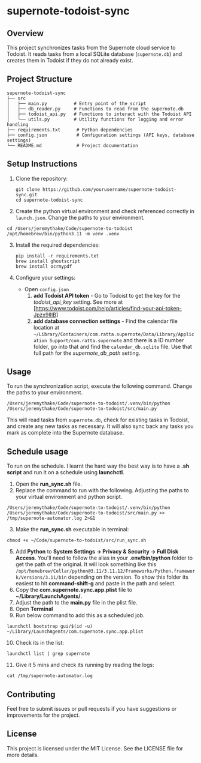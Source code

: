 # supernote-todoist-sync

## Overview
This project synchronizes tasks from the Supernote cloud service to Todoist. It reads tasks from a local SQLite database (`supernote.db`) and creates them in Todoist if they do not already exist.

## Project Structure
```
supernote-todoist-sync
├── src
│   ├── main.py          # Entry point of the script
│   ├── db_reader.py     # Functions to read from the supernote.db
│   ├── todoist_api.py   # Functions to interact with the Todoist API
│   └── utils.py         # Utility functions for logging and error handling
├── requirements.txt      # Python dependencies
├── config.json           # Configuration settings (API keys, database settings)
└── README.md             # Project documentation
```

## Setup Instructions
1. Clone the repository:
   ```
   git clone https://github.com/yourusername/supernote-todoist-sync.git
   cd supernote-todoist-sync
   ```

2. Create the python virtual environment and check referenced correctly in `launch.json`. Change the paths to your environment.

```
cd /Users/jeremythake/Code/supernote-to-todoist
/opt/homebrew/bin/python3.11 -m venv .venv
```

3. Install the required dependencies:
   ```
   pip install -r requirements.txt
   brew install ghostscript
   brew install ocrmypdf
   ```

4. Configure your settings:
   - Open `config.json` 
     1. **add Todoist API token** - Go to Todoist to get the key for the *todoist_api_key* setting. See more at [https://www.todoist.com/help/articles/find-your-api-token-Jpzx9IIlB]
     2. **add database connection settings** - Find the calendar file location at `~/Library/Containers/com.ratta.supernote/Data/Library/Application Support/com.ratta.supernote` and there is a ID number folder, go into that and find the `calendar_db.sqlite` file. Use that full path for the *supernote_db_path* setting. 


## Usage
To run the synchronization script, execute the following command. Change the paths to your environment.
```
/Users/jeremythake/Code/supernote-to-todoist/.venv/bin/python /Users/jeremythake/Code/supernote-to-todoist/src/main.py
```

This will read tasks from `supernote.db`, check for existing tasks in Todoist, and create any new tasks as necessary. It will also sync back any tasks you mark as complete into the Supernote database.

## Schedule usage

To run on the schedule. I learnt the hard way the best way is to have a **.sh script** and run it on a schedule using **launchctl**. 

1. Open the **run_sync.sh** file.
2. Replace the command to run with the following. Adjusting the paths to your virtual environment and python script.

```
/Users/jeremythake/Code/supernote-to-todoist/.venv/bin/python /Users/jeremythake/Code/supernote-to-todoist/src/main.py >> /tmp/supernote-automator.log 2>&1
```
3. Make the **run_sync.sh** executable in terminal:

```
chmod +x ~/Code/supernote-to-todoist/src/run_sync.sh
```   
5. Add **Python** to **System Settings → Privacy & Security → Full Disk Access**. You'll need to follow the alias in your **.env/bin/python** folder to get the path of the original. It will look something like this `/opt/homebrew/Cellar/python@3.11/3.11.12/Frameworks/Python.framework/Versions/3.11/bin` depending on the version. To show this folder its easiest to hit **command-shift-g** and paste in the path and select.
6. Copy the **com.supernote.sync.app.plist** file to **~/Library/LaunchAgents/**.
7. Adjust the path to the **main.py** file in the plist file.
8.  Open **Terminal**
9. Run below command to add this as a scheduled job.
```
launchctl bootstrap gui/$(id -u) ~/Library/LaunchAgents/com.supernote.sync.app.plist
```

10. Check its in the list:
```
launchctl list | grep supernote 
```

11. Give it 5 mins and check its running by reading the logs:
```
cat /tmp/supernote-automator.log
```

## Contributing
Feel free to submit issues or pull requests if you have suggestions or improvements for the project.

## License
This project is licensed under the MIT License. See the LICENSE file for more details.

